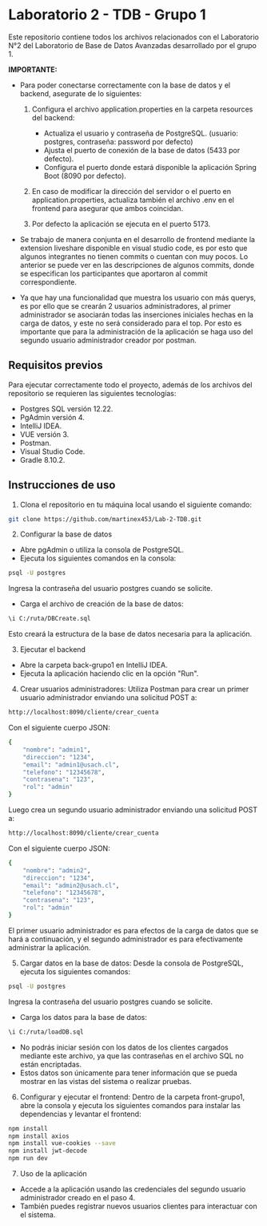 # Laboratorio 2 - TDB - Grupo 1
Este repositorio contiene todos los archivos relacionados con el Laboratorio N°2 del Laboratorio de Base de Datos Avanzadas desarrollado por el grupo 1.

**IMPORTANTE:** 
- Para poder conectarse correctamente con la base de datos y el backend, asegurate de lo siguientes:
    1. Configura el archivo application.properties en la carpeta resources del backend:
        * Actualiza el usuario y contraseña de PostgreSQL. (usuario: postgres, contraseña: password por defecto)
        * Ajusta el puerto de conexión de la base de datos (5433 por defecto).
        * Configura el puerto donde estará disponible la aplicación Spring Boot (8090 por defecto).
    
    2. En caso de modificar la dirección del servidor o el puerto en application.properties, actualiza también el archivo .env en el frontend para asegurar que ambos coincidan.

    3. Por defecto la aplicación se ejecuta en el puerto 5173.
       
- Se trabajo de manera conjunta en el desarrollo de frontend mediante la extension liveshare disponible en visual studio code, es por esto que algunos integrantes no tienen commits o cuentan con muy pocos. Lo anterior se puede ver en las descripciones de algunos commits, donde se especifican los participantes que aportaron al commit correspondiente.
  
- Ya que hay una funcionalidad que muestra los usuario con más querys, es por ello que se crearán 2 usuarios administradores, al primer administrador se asociarán todas las inserciones iniciales hechas en la carga de datos, y este no será considerado para el top. Por esto es importante que para la administración de la aplicación se haga uso del segundo usuario administrador creador por postman.

## Requisitos previos
Para ejecutar correctamente todo el proyecto, además de los archivos del repositorio se requieren las siguientes tecnologías:
* Postgres SQL versión 12.22.
* PgAdmin versión 4.
* IntelliJ IDEA.
* VUE versión 3.
* Postman.
* Visual Studio Code.
* Gradle 8.10.2.

## Instrucciones de uso
1. Clona el repositorio en tu máquina local usando el siguiente comando:
```sh
git clone https://github.com/martinex453/Lab-2-TDB.git
```

2. Configurar la base de datos
* Abre pgAdmin o utiliza la consola de PostgreSQL.
* Ejecuta los siguientes comandos en la consola:
```sh
psql -U postgres
```
Ingresa la contraseña del usuario postgres cuando se solicite.
* Carga el archivo de creación de la base de datos: 
```sh
\i C:/ruta/DBCreate.sql  
```
Esto creará la estructura de la base de datos necesaria para la aplicación.

3. Ejecutar el backend
* Abre la carpeta back-grupo1 en IntelliJ IDEA.
* Ejecuta la aplicación haciendo clic en la opción "Run".

4. Crear usuarios administradores: 
Utiliza Postman para crear un primer usuario administrador enviando una solicitud POST a:
```sh
http://localhost:8090/cliente/crear_cuenta
```
Con el siguiente cuerpo JSON:
```sh
{
    "nombre": "admin1",
    "direccion": "1234",
    "email": "admin1@usach.cl",
    "telefono": "12345678",
    "contrasena": "123",
    "rol": "admin"
}
```

Luego crea un segundo usuario administrador enviando una solicitud POST a:
```sh
http://localhost:8090/cliente/crear_cuenta
```
Con el siguiente cuerpo JSON:
```sh
{
    "nombre": "admin2",
    "direccion": "1234",
    "email": "admin2@usach.cl",
    "telefono": "12345678",
    "contrasena": "123",
    "rol": "admin"
}
```
El primer usuario administrador es para efectos de la carga de datos que se hará a continuación, y el segundo administrador es para efectivamente administrar la aplicación.

5. Cargar datos en la base de datos: 
Desde la consola de PostgreSQL, ejecuta los siguientes comandos:
```sh
psql -U postgres
```
Ingresa la contraseña del usuario postgres cuando se solicite.
* Carga los datos para la base de datos: 
```sh
\i C:/ruta/loadDB.sql  
```
* No podrás iniciar sesión con los datos de los clientes cargados mediante este archivo, ya que las contraseñas en el archivo SQL no están encriptadas.
* Estos datos son únicamente para tener información que se pueda mostrar en las vistas del sistema o realizar pruebas.

6. Configurar y ejecutar el frontend: 
Dentro de la carpeta front-grupo1, abre la consola y ejecuta los siguientes comandos para instalar las dependencias y levantar el frontend:
```sh
npm install
npm install axios
npm install vue-cookies --save
npm install jwt-decode
npm run dev
```

7. Uso de la aplicación
* Accede a la aplicación usando las credenciales del segundo usuario administrador creado en el paso 4.
* También puedes registrar nuevos usuarios clientes para interactuar con el sistema.

